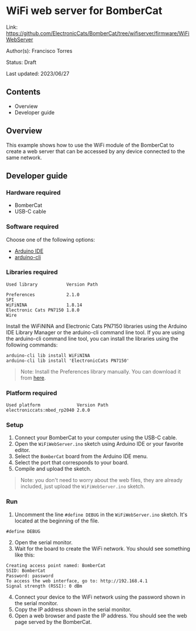 # WiFi web server for BomberCat

Link: https://github.com/ElectronicCats/BomberCat/tree/wifiserver/firmware/WiFiWebServer

Author(s): Francisco Torres

Status: Draft

Last updated: 2023/06/27

## Contents

* Overview
* Developer guide

## Overview

This example shows how to use the WiFi module of the BomberCat to create a web server that can be accessed by any device connected to the same network.

## Developer guide

### Hardware required

* BomberCat
* USB-C cable

### Software required

Choose one of the following options:

* [Arduino IDE](https://www.arduino.cc/en/main/software)
* [arduino-cli](https://arduino.github.io/arduino-cli/latest/installation/)

### Libraries required

```
Used library           Version Path

Preferences            2.1.0
SPI
WiFiNINA               1.8.14
Electronic Cats PN7150 1.8.0
Wire
```

Install the WiFiNINA and Electronic Cats PN7150 libraries using the Arduino IDE Library Manager or the arduino-cli command line tool. If you are using the arduino-cli command line tool, you can install the libraries using the following commands:
```
arduino-cli lib install WiFiNINA
arduino-cli lib install 'ElectronicCats PN7150'
```

> Note: Install the Preferences library manually. You can download it from [here](https://github.com/ElectronicCats/Preferences.git).

### Platform required

```
Used platform              Version Path
electroniccats:mbed_rp2040 2.0.0
```

### Setup

1. Connect your BomberCat to your computer using the USB-C cable.
2. Open the `WiFiWebServer.ino` sketch using Arduino IDE or your favorite editor.
3. Select the `BomberCat` board from the Arduino IDE menu.
4. Select the port that corresponds to your board.
5. Compile and upload the sketch.

> Note: you don't need to worry about the web files, they are already included, just upload the `WiFiWebServer.ino` sketch.

### Run

1. Uncomment the line `#define DEBUG` in the `WiFiWebServer.ino` sketch. It's located at the beginning of the file.
```
#define DEBUG
```

2. Open the serial monitor.
3. Wait for the board to create the WiFi network. You should see something like this:
```
Creating access point named: BomberCat
SSID: BomberCat
Password: password
To access the web interface, go to: http://192.168.4.1
Signal strength (RSSI): 0 dBm
```
4. Connect your device to the WiFi network using the password shown in the serial monitor.
5. Copy the IP address shown in the serial monitor.
6. Open a web browser and paste the IP address. You should see the web page served by the BomberCat.
